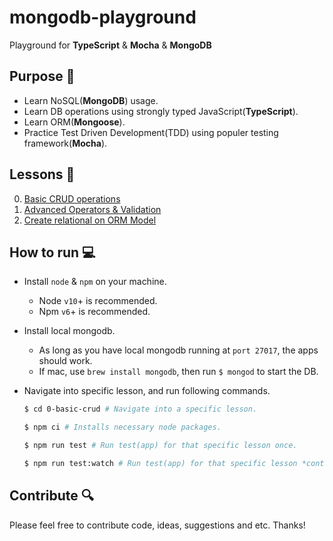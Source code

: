# mongodb-playground

Playground for **TypeScript** & **Mocha** & **MongoDB**

## Purpose 🎯

- Learn NoSQL(**MongoDB**) usage.
- Learn DB operations using strongly typed JavaScript(**TypeScript**).
- Learn ORM(**Mongoose**).
- Practice Test Driven Development(TDD) using populer testing framework(**Mocha**).

## Lessons 📝

0. [Basic CRUD operations](0-basic-crud)
1. [Advanced Operators & Validation](1-mongo-operators)
2. [Create relational on ORM Model](2-relational-data)

## How to run 💻

- Install `node` & `npm` on your machine.
  - Node `v10`+ is recommended.
  - Npm `v6`+ is recommended.

- Install local mongodb.
  - As long as you have local mongodb running at `port 27017`, the apps should work.
  - If mac, use `brew install mongodb`, then run `$ mongod` to start the DB.

- Navigate into specific lesson, and run following commands.

  ```bash
  $ cd 0-basic-crud # Navigate into a specific lesson.

  $ npm ci # Installs necessary node packages.

  $ npm run test # Run test(app) for that specific lesson once.

  $ npm run test:watch # Run test(app) for that specific lesson *continuously*.
  ```

## Contribute 🔍

Please feel free to contribute code, ideas, suggestions and etc. Thanks!
